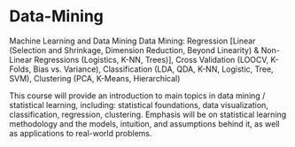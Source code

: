 # Data-Mining
Machine Learning and Data Mining
Data Mining: Regression [Linear (Selection and Shrinkage, Dimension Reduction, Beyond Linearity) & Non-Linear Regressions (Logistics, K-NN, Trees)], Cross Validation (LOOCV, K-Folds, Bias vs. Variance), Classification (LDA, QDA, K-NN, Logistic, Tree, SVM), Clustering (PCA, K-Means, Hierarchical)

This course will provide an introduction to main topics in data mining / statistical learning, including: statistical foundations, data visualization, classification, regression, clustering. Emphasis will be on statistical learning methodology and the models, intuition, and assumptions behind it, as well as applications to real-world problems.
